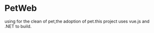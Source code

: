 # PetWeb
using for the clean of pet,the adoption of pet.this project uses vue.js and .NET to build.
